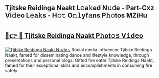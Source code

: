 ## Tjitske Reidinga Naakt L𝚎a𝚔ed N𝚞𝚍e - Part-Cxz Vi𝚍𝚎o L𝚎a𝚔s - H𝚘𝚝 O𝚗𝚕yf𝚊ns P𝚑𝚘tos MZiHu

# <h2><a href="http://kf6m5ta.oniu.top/?m=Tjitske+Reidinga+Naakt">🔗👉 🔴 Tjitske Reidinga Naakt P𝚑ot𝚘𝚜 V𝚒d𝚎o</a></h2>

[![Tjitske Reidinga Naakt Nu𝚍e𝚜](https://i.imgur.com/0qMVB7G.gif)](http://kf6m5ta.oniu.top/?m=Tjitske+Reidinga+Naakt)
Social media influencer Tjitske Reidinga Naakt, famed for disseminating dance and lifestyle knowledge, through presentations and personal blogs. Gifted fire eater Tjitske Reidinga Naakt, famed for their exceptional skills and accomplishments in consuming fire safely.  
